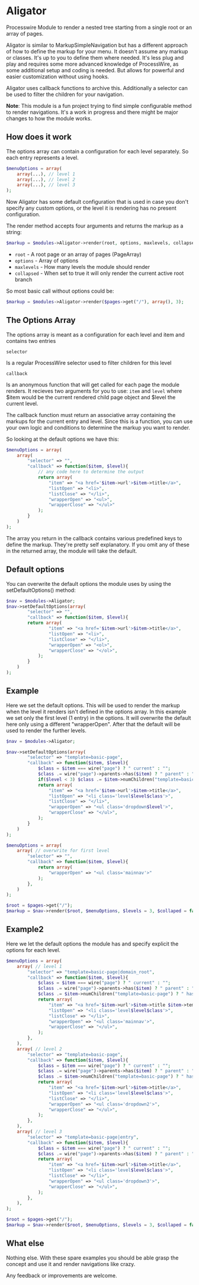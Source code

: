 # Aligator

Processwire Module to render a nested tree starting from a single root or an array of pages.

Aligator is similar to MarkupSimpleNavigation but has a different approach of how to define the markup for your menu. It doesn't assume any markup or classes. It's up to you to define them where needed. It's less plug and play and requires some more advanced knowledge of ProcessWire, as some additional setup and coding is needed. But allows for powerful and easier customization without using hooks.

Aligator uses callback functions to archive this. Additionally a selector can be used to filter the children for your navigation.

**Note**: This module is a fun project trying to find simple configurable method to render navigations. It's a work in progress and there might be major changes to how the module works.

## How does it work

The options array can contain a configuration for each level separately. So each entry represents a level.

```php
$menuOptions = array(
    array(...), // level 1
    array(...), // level 2
    array(...), // level 3
);
```

Now Aligator has some default configuration that is used in case you don't specify any custom options, or the level it is rendering has no present configuration.

The render method accepts four arguments and returns the markup as a string:

```php
$markup = $modules->Aligator->render(root, options, maxlevels, collapsed);
```

* `root` - A root page or an array of pages (PageArray)
* `options` - Array of options
* `maxlevels` - How many levels the module should render
* `collapsed` - When set to true it will only render the current active root branch

So most basic call without options could be:

```php
$markup = $modules->Aligator->render($pages->get("/"), array(), 3);
```

## The Options Array

The options array is meant as a configuration for each level and item and contains two entries

`selector`

Is a regular ProcessWire selector used to filter children for this level

`callback`

Is an anonymous function that will get called for each page the module renders. It recieves two arguments for you to use: `item` and `level` where $item would be the current rendered child page object and $level the current level.

The callback function must return an associative array containing the markups for the current entry and level. Since this is a function, you can use your own logic and conditions to determine the markup you want to render.

So looking at the default options we have this:

```php
$menuOptions = array(
    array(
        "selector" => "",
        "callback" => function($item, $level){
            // any code here to determine the output
            return array(
                "item" => "<a href='$item->url'>$item->title</a>",
                "listOpen" => "<li>",
                "listClose" => "</li>",
                "wrapperOpen" => "<ul>",
                "wrapperClose" => "</ul>"
            );
        }
    )
);
```

The array you return in the callback contains various predefined keys to define the markup. They're pretty self explanatory. If you omit any of these in the returned array, the module will take the default.


## Default options

You can overwrite the default options the module uses by using the setDefaultOptions() method:

```php
$nav = $modules->Aligator;
$nav->setDefaultOptions(array(
        "selector" => "",
        "callback" => function($item, $level){
        return array(
                "item" => "<a href='$item->url'>$item->title</a>",
                "listOpen" => "<li>",
                "listClose" => "</li>",
                "wrapperOpen" => "<ol>",
                "wrapperClose" => "</ol>",
            );
        }
    )
);
```


## Example

Here we set the default options. This will be used to render the markup when the level it renders isn't defined in the options array. In this example we set only the first level (1 entry) in the options. It will overwrite the default here only using a different "wrapperOpen". After that the default will be used to render the further levels.

```php
$nav = $modules->Aligator;

$nav->setDefaultOptions(array(
        "selector" => "template=basic-page",
        "callback" => function($item, $level){
            $class = $item === wire("page") ? " current" : "";
            $class .= wire("page")->parents->has($item) ? " parent" : "";
            if($level < 3) $class .= $item->numChildren("template=basic-page") ? " has_children" : "";
            return array(
                "item" => "<a href='$item->url'>$item->title</a>",
                "listOpen" => "<li class='level$level$class'>",
                "listClose" => "</li>",
                "wrapperOpen" => "<ul class='dropdown$level'>",
                "wrapperClose" => "</ul>",
            );
        }
    )
);

$menuOptions = array(
    array( // overwrite for first level
        "selector" => "",
        "callback" => function($item, $level){
            return array(
                "wrapperOpen" => "<ul class='mainnav'>"
            );
        },
    )
);

$root = $pages->get("/");
$markup = $nav->render($root, $menuOptions, $levels = 3, $collaped = false);
```


## Example2

Here we let the default options the module has and specify explicit the options for each level.

```php
$menuOptions = array(
    array( // level 1
        "selector" => "template=basic-page|domain_root",
        "callback" => function($item, $level){
            $class = $item === wire("page") ? " current" : "";
            $class .= wire("page")->parents->has($item) ? " parent" : "";
            $class .= $item->numChildren("template=basic-page") ? " has_children" : "";
            return array(
                "item" => "<a href='$item->url'>$item->title $item->template</a>",
                "listOpen" => "<li class='level$level$class'>",
                "listClose" => "</li>",
                "wrapperOpen" => "<ul class='mainnav'>",
                "wrapperClose" => "</ul>",
            );
        },
    ),
    array( // level 2
        "selector" => "template=basic-page",
        "callback" => function($item, $level){
            $class = $item === wire("page") ? " current" : "";
            $class .= wire("page")->parents->has($item) ? " parent" : "";
            $class .= $item->numChildren("template=basic-page") ? " has_children" : "";
            return array(
                "item" => "<a href='$item->url'>$item->title</a>",
                "listOpen" => "<li class='level$level$class'>",
                "listClose" => "</li>",
                "wrapperOpen" => "<ul class='dropdown2'>",
                "wrapperClose" => "</ul>",
            );
        },
    ),
    array( // level 3
        "selector" => "template=basic-page|entry",
        "callback" => function($item, $level){
            $class = $item === wire("page") ? " current" : "";
            $class .= wire("page")->parents->has($item) ? " parent" : "";
            return array(
                "item" => "<a href='$item->url'>$item->title</a>",
                "listOpen" => "<li class='level$level$class'>",
                "listClose" => "</li>",
                "wrapperOpen" => "<ul class='dropdown3'>",
                "wrapperClose" => "</ul>",
            );
        },
    ),
);

$root = $pages->get("/");
$markup = $nav->render($root, $menuOptions, $levels = 3, $collaped = false);
```

## What else

Nothing else. With these spare examples you should be able grasp the concept and use it and render navigations like crazy.

Any feedback or improvements are welcome.

